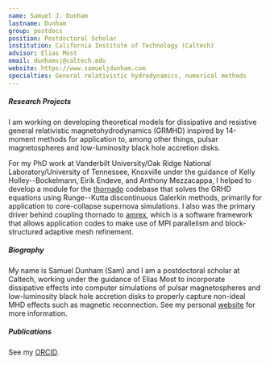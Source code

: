 ```yaml
---
name: Samuel J. Dunham
lastname: Dunham
group: postdocs
position: Postdoctoral Scholar
institution: California Institute of Technology (Caltech)
advisor: Elias Most
email: dunhamsj@caltech.edu
website: https://www.samueljdunham.com
specialties: General relativistic hydrodynamics, numerical methods
---
```


##### Research Projects

I am working on developing theoretical models for dissipative and resistive
general relativistic magnetohydrodynamics (GRMHD) inspired by 14-moment methods
for application to, among other things,
pulsar magnetospheres and low-luminosity black hole accretion disks.

For my PhD work at Vanderbilt University/Oak Ridge National Laboratory/University
of Tennessee, Knoxville under the guidance of Kelly Holley--Bockelmann,
Eirik Endeve, and Anthony Mezzacappa,
I helped to develop a module for the
[thornado](https://endeve.github.io/thornado) codebase that solves the GRHD
equations using Runge--Kutta discontinuous Galerkin methods,
primarily for application to core-collapse supernova simulations.
I also was the primary driver behind coupling thornado to
[amrex](https://amrex-codes.github.io/amrex), which is a software framework
that allows application codes to make use of MPI parallelism and block-structured
adaptive mesh refinement.

##### Biography

My name is Samuel Dunham (Sam) and I am a postdoctoral scholar at Caltech,
working under the guidance of Elias Most to incorporate dissipative effects
into computer simulations of pulsar magnetospheres and low-luminosity black hole
accretion disks to properly capture non-ideal MHD effects such as
magnetic reconnection.
See my personal [website](https://www.samueljdunham.com) for more information.

##### Publications

See my [ORCID](https://orcid.org/0000-0003-4008-6438).
